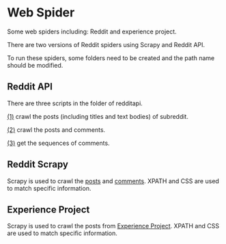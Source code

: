 # Web Spider

Some web spiders including: Reddit and experience project.

There are two versions of Reddit spiders using Scrapy and Reddit API.

To run these spiders, some folders need to be created and the path name should be modified.

## Reddit API
There are three scripts in the folder of redditapi.

[(1)](redditapi/crawl_reddit.py) crawl the posts (including titles and text bodies) of subreddit.

[(2)](redditapi/comments.py) crawl the posts and comments.

[(3)](redditapi/gen_seq.py) get the sequences of comments.

## Reddit Scrapy
Scrapy is used to crawl the [posts](redditscrapy/spiders/reddit.py) and [comments](redditscrapy/spiders/comments.py).
XPATH and CSS are used to match specific information.

## Experience Project
Scrapy is used to crawl the posts from [Experience Project](http://www.experienceproject.com).
XPATH and CSS are used to match specific information.
